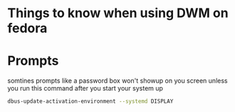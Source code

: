 # Things to know when using DWM on fedora

# Prompts
somtines prompts like a password box won't showup on you screen unless you run this command after you start your system up
```bash
dbus-update-activation-environment --systemd DISPLAY
```
